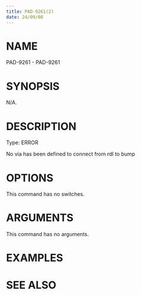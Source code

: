 ```yaml
---
title: PAD-9261(2)
date: 24/09/08
---
```


# NAME

PAD-9261 - PAD-9261

# SYNOPSIS

N/A.

# DESCRIPTION

Type: ERROR

No via has been defined to connect from rdl to bump

# OPTIONS

This command has no switches.

# ARGUMENTS

This command has no arguments.

# EXAMPLES

# SEE ALSO
